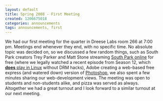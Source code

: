 ```yaml
---
layout: default
title: Spring 2008 - First Meeting
created: 1206675018
categories: announcements
tags: announcements, first
---
```

We had our first meeting for the quarter in Dreese Labs room 266 at 7:00 pm. Meetings end whenever they end, with no specific time. No absolute topic was decided on, so we discussed a few random things, such as South Park creators Trey Parker and Matt Stone streaming [South Park online](http://blog.wired.com/underwire/2008/03/south-park-to-o.html) for free (where we legally watched a recent episode from Season 12, which [**does** play in Linux](/images/southpark.png) without DRM hacks), Adobe creating a web-based free express (and watered down) version of [Photoshop](https://www.photoshop.com/express/), we also spent a few minutes sharing our web-development views. The meeting was open to students and non-students alike, and pizza was served as always. Altogether we had a great turnout and I look forward to a similar turnout at our next meeting.
